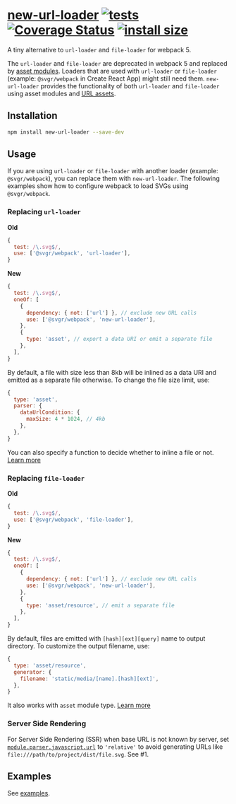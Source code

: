 # [new-url-loader](https://github.com/marella/new-url-loader) [![tests](https://github.com/marella/new-url-loader/actions/workflows/tests.yml/badge.svg)](https://github.com/marella/new-url-loader/actions/workflows/tests.yml) [![Coverage Status](https://coveralls.io/repos/github/marella/new-url-loader/badge.svg)](https://coveralls.io/github/marella/new-url-loader) [![install size](https://packagephobia.com/badge?p=new-url-loader)](https://packagephobia.com/result?p=new-url-loader)

A tiny alternative to `url-loader` and `file-loader` for webpack 5.

The `url-loader` and `file-loader` are deprecated in webpack 5 and replaced by [asset modules](https://webpack.js.org/guides/asset-modules/). Loaders that are used with `url-loader` or `file-loader` (example: `@svgr/webpack` in Create React App) might still need them. `new-url-loader` provides the functionality of both `url-loader` and `file-loader` using asset modules and [URL assets](https://webpack.js.org/guides/asset-modules/#url-assets).

## Installation

```sh
npm install new-url-loader --save-dev
```

## Usage

If you are using `url-loader` or `file-loader` with another loader (example: `@svgr/webpack`), you can replace them with `new-url-loader`. The following examples show how to configure webpack to load SVGs using `@svgr/webpack`.

### Replacing `url-loader`

**Old**

```js
{
  test: /\.svg$/,
  use: ['@svgr/webpack', 'url-loader'],
}
```

**New**

```js
{
  test: /\.svg$/,
  oneOf: [
    {
      dependency: { not: ['url'] }, // exclude new URL calls
      use: ['@svgr/webpack', 'new-url-loader'],
    },
    {
      type: 'asset', // export a data URI or emit a separate file
    },
  ],
}
```

By default, a file with size less than 8kb will be inlined as a data URI and emitted as a separate file otherwise. To change the file size limit, use:

```js
{
  type: 'asset',
  parser: {
    dataUrlCondition: {
      maxSize: 4 * 1024, // 4kb
    },
  },
}
```

You can also specify a function to decide whether to inline a file or not. [Learn more](https://webpack.js.org/configuration/module/#ruleparserdataurlcondition)

### Replacing `file-loader`

**Old**

```js
{
  test: /\.svg$/,
  use: ['@svgr/webpack', 'file-loader'],
}
```

**New**

```js
{
  test: /\.svg$/,
  oneOf: [
    {
      dependency: { not: ['url'] }, // exclude new URL calls
      use: ['@svgr/webpack', 'new-url-loader'],
    },
    {
      type: 'asset/resource', // emit a separate file
    },
  ],
}
```

By default, files are emitted with `[hash][ext][query]` name to output directory. To customize the output filename, use:

```js
{
  type: 'asset/resource',
  generator: {
    filename: 'static/media/[name].[hash][ext]',
  },
}
```

It also works with `asset` module type. [Learn more](https://webpack.js.org/guides/asset-modules/#custom-output-filename)

### Server Side Rendering

For Server Side Rendering (SSR) when base URL is not known by server, set [`module.parser.javascript.url`](https://webpack.js.org/configuration/module/#moduleparserjavascripturl) to `'relative'` to avoid generating URLs like `file:///path/to/project/dist/file.svg`. See #1.

## Examples

See [examples](https://github.com/marella/new-url-loader/tree/main/examples/svgr).

